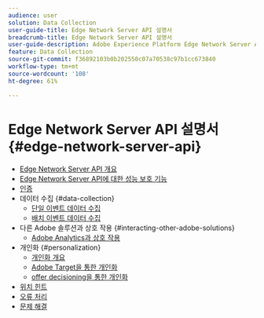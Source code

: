 ```yaml
---
audience: user
solution: Data Collection
user-guide-title: Edge Network Server API 설명서
breadcrumb-title: Edge Network Server API 설명서
user-guide-description: Adobe Experience Platform Edge Network Server API는 고객이 Adobe Experience Cloud 또는 Adobe Experience Platform Edge 서비스와 상호 작용할 수 있는 최적화된 방법을 제공합니다. 다양한 데이터 수집, 개인화, 광고 및 마케팅 사용 사례에 대해 서버 API를 사용하는 방법에 대해 알아보십시오.
feature: Data Collection
source-git-commit: f36892103b0b202550c07a70538c97b1cc673840
workflow-type: tm+mt
source-wordcount: '108'
ht-degree: 61%

---
```



# Edge Network Server API 설명서 {#edge-network-server-api}


* [Edge Network Server API 개요](overview.md)
* [Edge Network Server API에 대한 성능 보호 기능](guardrails.md)
* [인증](authentication.md)
* 데이터 수집 {#data-collection}
   * [단일 이벤트 데이터 수집](interactive-data-collection.md)
   * [배치 이벤트 데이터 수집](non-interactive-data-collection.md)
* 다른 Adobe 솔루션과 상호 작용 {#interacting-other-adobe-solutions}
   * [Adobe Analytics과 상호 작용](interacting-adobe-analytics.md)
* 개인화 {#personalization}
   * [개인화 개요](personalization-overview.md)
   * [Adobe Target을 통한 개인화](personalization-target.md)
   * [offer decisioning을 통한 개인화](personalization-offer-decisioning.md)
* [위치 힌트](location-hints.md)
* [오류 처리](error-handling.md)
* [문제 해결](troubleshooting.md)